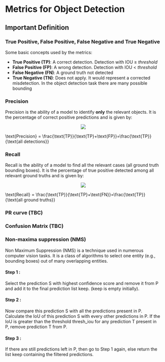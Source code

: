 # Metrics for Object Detection
## Important Definition
### True Positive, False Positive, False Negative and True Negative  

Some basic concepts used by the metrics:  

* **True Positive (TP)**: A correct detection. Detection with IOU ≥ _threshold_  
* **False Positive (FP)**: A wrong detection. Detection with IOU < _threshold_  
* **False Negative (FN)**: A ground truth not detected  
* **True Negative (TN)**: Does not apply. It would represent a corrected misdetection. In the object detection task there are many possible bounding 

### Precision

Precision is the ability of a model to identify **only** the relevant objects. It is the percentage of correct positive predictions and is given by:

<p align="center"> 
<img src="https://latex.codecogs.com/gif.latex?%5Ctext%7BPrecision%7D%20%3D%20%5Cfrac%7B%5Ctext%7BTP%7D%7D%7B%5Ctext%7BTP%7D&plus;%5Ctext%7BFP%7D%7D%3D%5Cfrac%7B%5Ctext%7BTP%7D%7D%7B%5Ctext%7Ball%20detections%7D%7D">
</p>

\text{Precision} = \frac{\text{TP}}{\text{TP}+\text{FP}}=\frac{\text{TP}}{\text{all detections}}


### Recall 

Recall is the ability of a model to find all the relevant cases (all ground truth bounding boxes). It is the percentage of true positive detected among all relevant ground truths and is given by:

<p align="center"> 
<img src="https://latex.codecogs.com/gif.latex?%5Ctext%7BRecall%7D%20%3D%20%5Cfrac%7B%5Ctext%7BTP%7D%7D%7B%5Ctext%7BTP%7D&plus;%5Ctext%7BFN%7D%7D%3D%5Cfrac%7B%5Ctext%7BTP%7D%7D%7B%5Ctext%7Ball%20ground%20truths%7D%7D">
</p>

\text{Recall} = \frac{\text{TP}}{\text{TP}+\text{FN}}=\frac{\text{TP}}{\text{all ground truths}}


### PR curve (TBC)

### Confusion Matrix (TBC)

### Non-maxima suppression (NMS)
Non Maximum Suppression (NMS) is a technique used in numerous computer vision tasks. It is a class of algorithms to select one entity (e.g., bounding boxes) out of many overlapping entities.
#### Step 1 : 
Select the prediction S with highest confidence score and remove it from P and add it to the final prediction list keep. (keep is empty initially).
#### Step 2 : 
Now compare this prediction S with all the predictions present in P. Calculate the IoU of this prediction S with every other predictions in P. If the IoU is greater than the threshold thresh_iou for any prediction T present in P, remove prediction T from P.
#### Step 3 : 
If there are still predictions left in P, then go to Step 1 again, else return the list keep containing the filtered predictions.